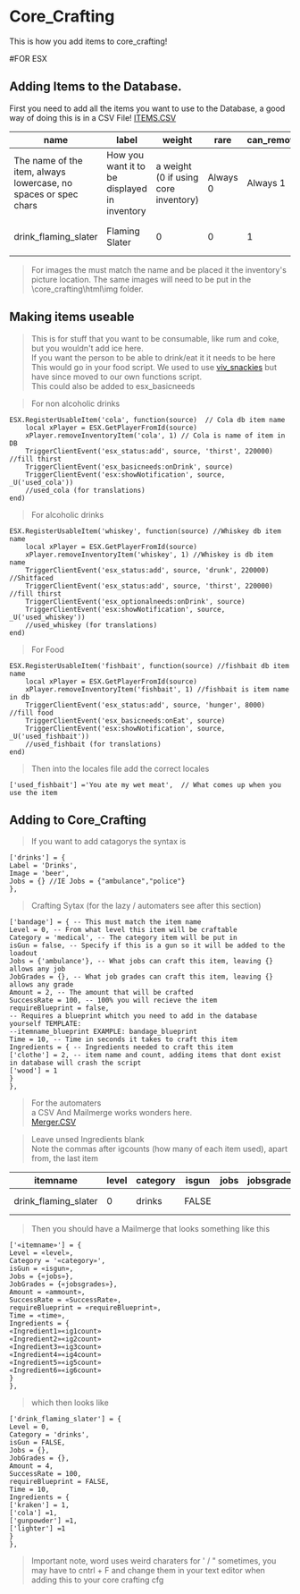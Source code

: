 # Core_Crafting

This is how you add items to core_crafting!  

#FOR ESX

## Adding Items to the Database.  

First you need to add all the items you want to use to the Database, a good way of doing this is in a CSV File! 
[ITEMS.CSV](docs/items.csv)  


| name                                                            | label                                        | weight                               | rare     | can\_remove | degrade\_modifier | unique   | description      | x                   | y | category                |
| --------------------------------------------------------------- | -------------------------------------------- | ------------------------------------ | -------- | ----------- | ----------------- | -------- | ---------------- | ------------------- | - | ----------------------- |
| The name of the item, always lowercase, no spaces or spec chars | How you want it to be displayed in inventory | a weight (0 if using core inventory) | Always 0 | Always 1    | Best set to 1     | Always 0 | opt discription  | Core inventroy Size |   | Core inventory category |
| drink\_flaming\_slater                                          | Flaming Slater                               | 0                                    | 0        | 1           | 1                 | 0        | Boom Peepo Drunk | 1                   | 1 | drinks                  |

> For images the must match the name and be placed it the inventory's picture location. The same images will need to be put in the \core_crafting\html\img folder.

## Making items useable  


>This is for stuff that you want to be consumable, like rum and coke, but you wouldn't add ice here.  
If you want the person to be able to drink/eat it it needs to be here  
This would go in your food script. We used to use [viv_snackies](https://github.com/Vivi4n/viv_snackies) but have since moved to our own functions script.  
This could also be added to esx_basicneeds


> For non alcoholic drinks 
```
ESX.RegisterUsableItem('cola', function(source)  // Cola db item name
    local xPlayer = ESX.GetPlayerFromId(source)
    xPlayer.removeInventoryItem('cola', 1) // Cola is name of item in DB
    TriggerClientEvent('esx_status:add', source, 'thirst', 220000) //fill thirst 
    TriggerClientEvent('esx_basicneeds:onDrink', source)
    TriggerClientEvent('esx:showNotification', source, _U('used_cola')) 
    //used_cola (for translations)  
end)  
```
> For alcoholic drinks  
```
ESX.RegisterUsableItem('whiskey', function(source) //Whiskey db item name
    local xPlayer = ESX.GetPlayerFromId(source)
    xPlayer.removeInventoryItem('whiskey', 1) //Whiskey is db item name
    TriggerClientEvent('esx_status:add', source, 'drunk', 220000) //Shitfaced 
    TriggerClientEvent('esx_status:add', source, 'thirst', 220000) //fill thirst
    TriggerClientEvent('esx_optionalneeds:onDrink', source)
    TriggerClientEvent('esx:showNotification', source, _U('used_whiskey')) 
    //used_whiskey (for translations)
end)  
```
> For Food  
```
ESX.RegisterUsableItem('fishbait', function(source) //fishbait db item name 
    local xPlayer = ESX.GetPlayerFromId(source)
    xPlayer.removeInventoryItem('fishbait', 1) //fishbait is item name in db
    TriggerClientEvent('esx_status:add', source, 'hunger', 8000) //fill food
    TriggerClientEvent('esx_basicneeds:onEat', source)
    TriggerClientEvent('esx:showNotification', source, _U('used_fishbait')) 
    //used_fishbait (for translations)
end)
```

> Then into the locales file add the correct locales  
```
['used_fishbait'] ='You ate my wet meat',  // What comes up when you use the item
```  
## Adding to Core_Crafting

> If you want to add catagorys the syntax is

```
['drinks'] = {
Label = 'Drinks',
Image = 'beer',
Jobs = {} //IE Jobs = {"ambulance","police"}
},
```

> Crafting Sytax (for the lazy / automaters see after this section)

```
['bandage'] = { -- This must match the item name
Level = 0, -- From what level this item will be craftable
Category = 'medical', -- The category item will be put in
isGun = false, -- Specify if this is a gun so it will be added to the loadout
Jobs = {'ambulance'}, -- What jobs can craft this item, leaving {} allows any job
JobGrades = {}, -- What job grades can craft this item, leaving {} allows any grade
Amount = 2, -- The amount that will be crafted
SuccessRate = 100, -- 100% you will recieve the item
requireBlueprint = false, 
-- Requires a blueprint whitch you need to add in the database yourself TEMPLATE: 
--itemname_blueprint EXAMPLE: bandage_blueprint
Time = 10, -- Time in seconds it takes to craft this item
Ingredients = { -- Ingredients needed to craft this item
['clothe'] = 2, -- item name and count, adding items that dont exist in database will crash the script
['wood'] = 1
}
},
```  

> For the automaters  
a CSV And Mailmerge works wonders here.  
[Merger.CSV](docs/merger.csv)  

> Leave unsed Ingredients blank  
Note the commas after igcounts (how many of each item used), apart from, the last item 

| itemname               | level | category | isgun | jobs | jobsgrades | ammount | SuccessRate | requireBlueprint | time | Ingredient1    | ig1count | Ingredient2  | ig2count | Ingredient3       | ig3count | Ingredient4     | ig4count | Ingredient5 | ig5count | Ingredient6 | ig6count |
| ---------------------- | ----- | -------- | ----- | ---- | ---------- | ------- | ----------- | ---------------- | ---- | -------------- | -------- | ------------ | -------- | ----------------- | -------- | --------------- | -------- | ----------- | -------- | ----------- | -------- |
| drink\_flaming\_slater | 0     | drinks   | FALSE |      |            | 4       | 100         | FALSE            | 10   | \['kraken'\] = | 1,       | \['cola'\] = | 1,       | \['gunpowder'\] = | 1,       | \['lighter'\] = | 1       |             |          |             |          |  

> Then you should have a Mailmerge that looks something like this

```
['«itemname»'] = {
Level = «level»,
Category = '«category»',
isGun = «isgun»,
Jobs = {«jobs»},
JobGrades = {«jobsgrades»},
Amount = «ammount»,
SuccessRate = «SuccessRate»,
requireBlueprint = «requireBlueprint», 
Time = «time», 
Ingredients = {
«Ingredient1»«ig1count»
«Ingredient2»«ig2count»
«Ingredient3»«ig3count»
«Ingredient4»«ig4count»
«Ingredient5»«ig5count»
«Ingredient6»«ig6count»
}
},
```

>which then looks like

```
['drink_flaming_slater'] = {
Level = 0,
Category = 'drinks',
isGun = FALSE,
Jobs = {},
JobGrades = {},
Amount = 4,
SuccessRate = 100,
requireBlueprint = FALSE, 
Time = 10,
Ingredients = {
['kraken'] = 1,
['cola'] =1,
['gunpowder'] =1,
['lighter'] =1
}
},

```

> Important note, word uses weird charaters for ' / " sometimes, you may have to cntrl + F and change them in your text editor when adding this to your core crafting cfg